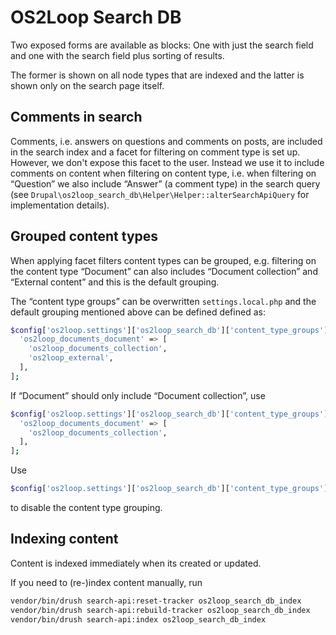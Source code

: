 # OS2Loop Search DB

Two exposed forms are available as blocks: One with just the search field and
one with the search field plus sorting of results.

The former is shown on all node types that are indexed and the latter is shown
only on the search page itself.

## Comments in search

Comments, i.e. answers on questions and comments on posts, are included in the
search index and a facet for filtering on comment type is set up. However, we
don't expose this facet to the user. Instead we use it to include comments on
content when filtering on content type, i.e. when filtering on “Question” we
also include “Answer” (a comment type) in the search query (see
`Drupal\os2loop_search_db\Helper\Helper::alterSearchApiQuery` for implementation
details).

## Grouped content types

When applying facet filters content types can be grouped, e.g. filtering on
the content type “Document” can also includes “Document collection” and “External
content” and this is the default grouping.

The “content type groups” can be overwritten `settings.local.php` and the
default grouping mentioned above can be defined defined as:

```sh
$config['os2loop.settings']['os2loop_search_db']['content_type_groups'] = [
  'os2loop_documents_document' => [
    'os2loop_documents_collection',
    'os2loop_external',
  ],
];
```

If “Document” should only include “Document collection”, use

```sh
$config['os2loop.settings']['os2loop_search_db']['content_type_groups'] = [
  'os2loop_documents_document' => [
    'os2loop_documents_collection',
  ],
];
```

Use

```sh
$config['os2loop.settings']['os2loop_search_db']['content_type_groups'] = [];
```

to disable the content type grouping.

## Indexing content

Content is indexed immediately when its created or updated.

If you need to (re-)index content manually, run

```sh
vendor/bin/drush search-api:reset-tracker os2loop_search_db_index
vendor/bin/drush search-api:rebuild-tracker os2loop_search_db_index
vendor/bin/drush search-api:index os2loop_search_db_index
```
